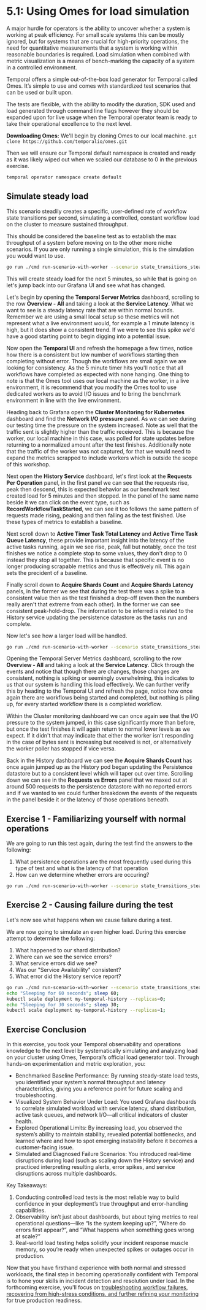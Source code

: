 # 5.1: Using Omes for load simulation

A major hurdle for operators is the ability to uncover whether a system is working at peak efficiency. For small scale systems this can be mostly ignored, but for systems that are crucial for high-priority operations, the need for quantitative measurements that a system is working within reasonable boundaries is required. Load simulation when combined with metric visualization is a means of bench-marking the capacity of a system in a controlled environment.

Temporal offers a simple out-of-the-box load generator for Temporal called Omes. It’s simple to use and comes with standardized test scenarios that can be used or built upon.

The tests are flexible, with the ability to modify the duration, SDK used and load generated through command line flags however they should be expanded upon for live usage when the Temporal operator team is ready to take their operational excellence to the next level.


**Downloading Omes:** We'll begin by cloning Omes to our local machine. `git clone https://github.com/temporalio/omes.git`

Then we will ensure our Temporal default namespace is created and ready as it was likely wiped out when we scaled our database to 0 in the previous exercise.
```bash
temporal operator namespace create default
```

## Simulate steady load
This scenario steadily creates a specific, user-defined rate of workflow state transitions per second, simulating a controlled, constant workflow load on the cluster to measure sustained throughput.

This should be considered the baseline test as to establish the max throughput of a system before moving on to the other more niche scenarios. If you are only running a single simulation, this is the simulation you would want to use.

```bash
go run ./cmd run-scenario-with-worker --scenario state_transitions_steady --language go --duration 5m --option state-transitions-per-second=3 &>> ../logs/state_transitions_steady.log
```

This will create steady load for the next 5 minutes, so while that is going on let's jump back into our Grafana UI and see what has changed. 

Let's begin by opening the **Temporal Server Metrics** dashboard, scrolling to the row **Overview - All** and taking a look at the **Service Latency**. What we want to see is a steady latency rate that are within normal bounds. Remember we are using a small local setup so these metrics will not represent what a live environment would, for example a 1 minute latency is high, but it does show a consistent trend. If we were to see this spike we'd have a good starting point to begin digging into a potential issue.

Now open the **Temporal UI** and refresh the homepage a few times, notice how there is a consistent but low number of workflows starting then completing without error. Though the workflows are small again we are looking for consistency. As the 5 minute timer hits you'll notice that all workflows have completed as expected with none hanging. One thing to note is that the Omes tool uses our local machine as the worker, in a live environment, it is recommend that you modify the Omes tool to use dedicated workers as to avoid I/O issues and to bring the benchmark environment in line with the live environment.

Heading back to Grafana open the **Cluster Monitoring for Kubernetes** dashboard and find the **Network I/O pressure** panel. As we can see during our testing time the pressure on the system increased. Note as well that the traffic sent is slightly higher than the traffic receieved. This is because the worker, our local machine in this case, was polled for state updates before returning to a normalized amount after the test finishes. Additionally note that the traffic of the worker was not captured, for that we would need to expand the metrics scrapped to include workers which is outside the scope of this workshop.

Next open the **History Service** dashboard, let's first look at the **Requests Per Operation** panel, in the first panel we can see that the requests rise, peak then descend, this is expected behavior as our benchmark test created load for 5 minutes and then stopped. In the panel of the same name beside it we can click on the event type, such as **RecordWorkflowTaskStarted**, we can see it too follows the same pattern of requests made rising, peaking and then falling as the test finished. Use these types of metrics to establish a baseline.

Next scroll down to **Active Timer Task Total Latency** and **Active Time Task Queue Latency**, these provide important insight into the latency of the active tasks running, again we see rise, peak, fall but notably, once the test finishes we notice a complete stop to some values, they don't drop to 0 instead they stop all together. This is because that specific event is no longer producing scrapable metrics and thus is effectively nil. This again sets the precident of a baseline. 

Finally scroll down to **Acquire Shards Count** and **Acquire Shards Latency** panels, in the former we see that during the test there was a spike to a consistent value then as the test finished a drop-off (even then the numbers really aren't that extreme from each other). In the former we can see consistent peak-hold-drop. The information to be inferred is related to the History service updating the persistence datastore as the tasks run and complete.

Now let's see how a larger load will be handled.

```bash
go run ./cmd run-scenario-with-worker --scenario state_transitions_steady --language go --duration 5m --option state-transitions-per-second=60 &>> ../logs/state_transitions_steady.log
```

Opening the Temporal Server Metrics dashboard, scrolling to the row **Overview - All** and taking a look at the **Service Latency**. Click through the events and notice that though there are changes, those changes are consistent, nothing is spiking or seemingly overwhelming, this indicates to us that our system is handling this load effectively. We can further verify this by heading to the Temporal UI and refresh the page, notice how once again there are workflows being started and completed, but nothing is piling up, for every started workflow there is a completed workflow.

Within the Cluster monitoring dashboard we can once again see that the I/O pressure to the system jumped, in this case significantly more than before, but once the test finishes it will again return to normal lower levels as we expect. If it didn't that may indicate that either the worker isn't responding in the case of bytes sent is increasing but received is not, or alternatively the worker poller has stopped if vice versa. 

Back in the History dashboard we can see the **Acquire Shards Count** has once again jumped up as the History pod began updating the Persistence datastore but to a consistent level which will taper out over time. Scrolling down we can see in the **Requests vs Errors** panel that we maxed out at around 500 requests to the persistence datastore with no reported errors and if we wanted to we could further breakdown the events of the requests in the panel beside it or the latency of those operations beneath. 


## Exercise 1 - Familiarizing yourself with normal operations
 
We are going to run this test again, during the test find the answers to the following:

1. What persistence operations are the most frequently used during this type of test and what is the latency of that operation
2. How can we determine whether errors are occuring?

```bash
go run ./cmd run-scenario-with-worker --scenario state_transitions_steady --language go --duration 5m --option state-transitions-per-second=60 &>> ../logs/state_transitions_steady.log
```


## Exercise 2 - Causing failure during the test
Let's now see what happens when we cause failure during a test. 

We are now going to simulate an even higher load. During this exercise attempt to determine the following:
1. What happened to our shard distribution?
2. Where can we see the service errors?
3. What service errors did we see?
4. Was our "Service Availability" consistent?
5. What error did the History service report?

```bash
go run ./cmd run-scenario-with-worker --scenario state_transitions_steady --language go --duration 5m --option state-transitions-per-second=3 &>> ../logs/state_transitions_steady.log &;
echo "Sleeping for 60 seconds"; sleep 60;
kubectl scale deployment my-temporal-history --replicas=0;
echo "Sleeping for 30 seconds"; sleep 30;
kubectl scale deployment my-temporal-history --replicas=1;
```

## Exercise Conclusion

In this exercise, you took your Temporal observability and operations knowledge to the next level by systematically simulating and analyzing load on your cluster using Omes, Temporal’s official load generator tool. Through hands-on experimentation and metric exploration, you:

- Benchmarked Baseline Performance: By running steady-state load tests, you identified your system’s normal throughput and latency characteristics, giving you a reference point for future scaling and troubleshooting.
- Visualized System Behavior Under Load: You used Grafana dashboards to correlate simulated workload with service latency, shard distribution, active task queues, and network I/O—all critical indicators of cluster health.
- Explored Operational Limits: By increasing load, you observed the system’s ability to maintain stability, revealed potential bottlenecks, and learned where and how to spot emerging instability before it becomes a customer-facing issue.
- Simulated and Diagnosed Failure Scenarios: You introduced real-time disruptions during load (such as scaling down the History service) and practiced interpreting resulting alerts, error spikes, and service disruptions across multiple dashboards.

Key Takeaways:

1. Conducting controlled load tests is the most reliable way to build confidence in your deployment’s true throughput and error-handling capabilities.
1. Observability isn’t just about dashboards, but about tying metrics to real operational questions—like “Is the system keeping up?”, “Where do errors first appear?”, and “What happens when something goes wrong at scale?”
1. Real-world load testing helps solidify your incident response muscle memory, so you’re ready when unexpected spikes or outages occur in production.


Now that you have firsthand experience with both normal and stressed workloads, the final step in becoming operationally confident with Temporal is to hone your skills in incident detection and resolution under load. In the forthcoming exercise, you'll focus on [troubleshooting workflow failures, recovering from high-stress conditions, and further refining your monitoring](./5.2.Scaling-Temporal-Services.md) for true production readiness.
